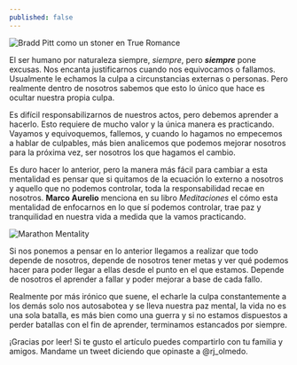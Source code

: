 ```yaml
---
published: false
---
```

![Bradd Pitt como un stoner en True Romance]({{site.baseurl}}/images/brad.jpg)


El ser humano por naturaleza siempre, _siempre_, pero _**siempre**_ pone excusas. Nos encanta justificarnos cuando nos equivocamos o fallamos. Usualmente le echamos la culpa a circunstancias externas o personas. Pero realmente dentro de nosotros sabemos que esto lo único que hace es ocultar nuestra propia culpa.

Es difícil responsabilizarnos de nuestros actos, pero debemos aprender a hacerlo. Esto requiere de mucho valor y la única manera es practicando. Vayamos y equivoquemos, fallemos, y cuando lo hagamos no empecemos a hablar de culpables, más bien analicemos que podemos mejorar nosotros para la próxima vez, ser nosotros los que hagamos el cambio.

Es duro hacer lo anterior, pero la manera más fácil para cambiar a esta mentalidad es pensar que si quitamos de la ecuación lo externo a nosotros y aquello que no podemos controlar, toda la responsabilidad recae en nosotros. **Marco Aurelio** menciona en su libro _Meditaciones_ el cómo esta mentalidad de enfocarnos en lo que sí podemos controlar, trae paz y tranquilidad en nuestra vida a medida que la vamos practicando.


![Marathon Mentality]({{site.baseurl}}/images/marathon.jpg)


Si nos ponemos a pensar en lo anterior llegamos a realizar que todo depende de nosotros, depende de nosotros tener metas y ver qué podemos hacer para poder llegar a ellas desde el punto en el que estamos. Depende de nosotros el aprender a fallar y poder mejorar a base de cada fallo.

Realmente por más irónico que suene, el echarle la culpa constantemente a los demás solo nos autosabotea y se lleva nuestra paz mental, la vida no es una sola batalla, es más bien como una guerra y si no estamos dispuestos a perder batallas con el fin de aprender, terminamos estancados por siempre.

¡Gracias por leer! Si te gusto el artículo puedes compartirlo con tu familia y amigos. Mandame un tweet diciendo que opinaste a @rj_olmedo.



